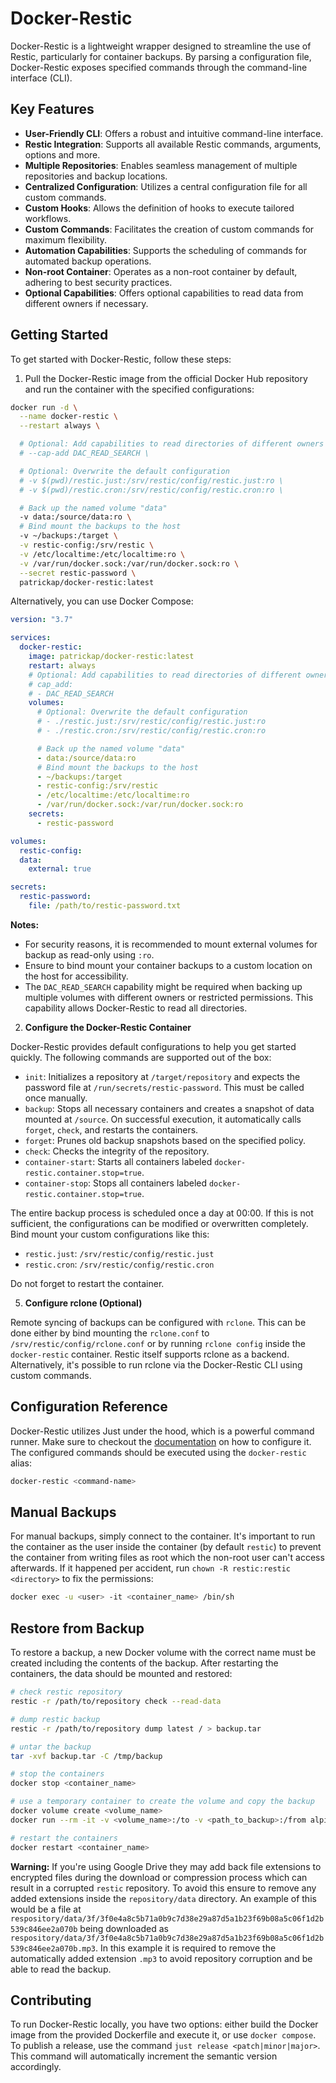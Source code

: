 # Docker-Restic

Docker-Restic is a lightweight wrapper designed to streamline the use of Restic, particularly for container backups. By parsing a configuration file, Docker-Restic exposes specified commands through the command-line interface (CLI).

## Key Features

- **User-Friendly CLI**: Offers a robust and intuitive command-line interface.
- **Restic Integration**: Supports all available Restic commands, arguments, options and more.
- **Multiple Repositories**: Enables seamless management of multiple repositories and backup locations.
- **Centralized Configuration**: Utilizes a central configuration file for all custom commands.
- **Custom Hooks**: Allows the definition of hooks to execute tailored workflows.
- **Custom Commands**: Facilitates the creation of custom commands for maximum flexibility.
- **Automation Capabilities**: Supports the scheduling of commands for automated backup operations.
- **Non-root Container**: Operates as a non-root container by default, adhering to best security practices.
- **Optional Capabilities**: Offers optional capabilities to read data from different owners if necessary.

## Getting Started

To get started with Docker-Restic, follow these steps:

1. Pull the Docker-Restic image from the official Docker Hub repository and run the container with the specified configurations:

```bash
docker run -d \
  --name docker-restic \
  --restart always \

  # Optional: Add capabilities to read directories of different owners
  # --cap-add DAC_READ_SEARCH \

  # Optional: Overwrite the default configuration
  # -v $(pwd)/restic.just:/srv/restic/config/restic.just:ro \
  # -v $(pwd)/restic.cron:/srv/restic/config/restic.cron:ro \

  # Back up the named volume "data"
  -v data:/source/data:ro \
  # Bind mount the backups to the host
  -v ~/backups:/target \
  -v restic-config:/srv/restic \
  -v /etc/localtime:/etc/localtime:ro \
  -v /var/run/docker.sock:/var/run/docker.sock:ro \
  --secret restic-password \
  patrickap/docker-restic:latest
```

Alternatively, you can use Docker Compose:

```yml
version: "3.7"

services:
  docker-restic:
    image: patrickap/docker-restic:latest
    restart: always
    # Optional: Add capabilities to read directories of different owners
    # cap_add:
    # - DAC_READ_SEARCH
    volumes:
      # Optional: Overwrite the default configuration
      # - ./restic.just:/srv/restic/config/restic.just:ro
      # - ./restic.cron:/srv/restic/config/restic.cron:ro

      # Back up the named volume "data"
      - data:/source/data:ro
      # Bind mount the backups to the host
      - ~/backups:/target
      - restic-config:/srv/restic
      - /etc/localtime:/etc/localtime:ro
      - /var/run/docker.sock:/var/run/docker.sock:ro
    secrets:
      - restic-password

volumes:
  restic-config:
  data:
    external: true

secrets:
  restic-password:
    file: /path/to/restic-password.txt
```

**Notes:**

- For security reasons, it is recommended to mount external volumes for backup as read-only using `:ro`.
- Ensure to bind mount your container backups to a custom location on the host for accessibility.
- The `DAC_READ_SEARCH` capability might be required when backing up multiple volumes with different owners or restricted permissions. This capability allows Docker-Restic to read all directories.

2. **Configure the Docker-Restic Container**

Docker-Restic provides default configurations to help you get started quickly. The following commands are supported out of the box:

- `init`: Initializes a repository at `/target/repository` and expects the password file at `/run/secrets/restic-password`. This must be called once manually.
- `backup`: Stops all necessary containers and creates a snapshot of data mounted at `/source`. On successful execution, it automatically calls `forget`, `check`, and restarts the containers.
- `forget`: Prunes old backup snapshots based on the specified policy.
- `check`: Checks the integrity of the repository.
- `container-start`: Starts all containers labeled `docker-restic.container.stop=true`.
- `container-stop`: Stops all containers labeled `docker-restic.container.stop=true`.

The entire backup process is scheduled once a day at 00:00. If this is not sufficient, the configurations can be modified or overwritten completely. Bind mount your custom configurations like this:

- `restic.just`: `/srv/restic/config/restic.just`
- `restic.cron`: `/srv/restic/config/restic.cron`

Do not forget to restart the container.

5. **Configure rclone (Optional)**

Remote syncing of backups can be configured with `rclone`. This can be done either by bind mounting the `rclone.conf` to `/srv/restic/config/rclone.conf` or by running `rclone config` inside the `docker-restic` container. Restic itself supports rclone as a backend. Alternatively, it's possible to run rclone via the Docker-Restic CLI using custom commands.

## Configuration Reference

Docker-Restic utilizes Just under the hood, which is a powerful command runner. Make sure to checkout the [documentation](https://just.systems/man/en) on how to configure it. The configured commands should be executed using the `docker-restic` alias:

```bash
docker-restic <command-name>
```

## Manual Backups

For manual backups, simply connect to the container. It's important to run the container as the user inside the container (by default `restic`) to prevent the container from writing files as root which the non-root user can't access afterwards. If it happened per accident, run `chown -R restic:restic <directory>` to fix the permissions:

```bash
docker exec -u <user> -it <container_name> /bin/sh
```

## Restore from Backup

To restore a backup, a new Docker volume with the correct name must be created including the contents of the backup. After restarting the containers, the data should be mounted and restored:

```bash
# check restic repository
restic -r /path/to/repository check --read-data

# dump restic backup
restic -r /path/to/repository dump latest / > backup.tar

# untar the backup
tar -xvf backup.tar -C /tmp/backup

# stop the containers
docker stop <container_name>

# use a temporary container to create the volume and copy the backup
docker volume create <volume_name>
docker run --rm -it -v <volume_name>:/to -v <path_to_backup>:/from alpine /bin/sh -c 'cp -av /from/. /to'

# restart the containers
docker restart <container_name>
```

**Warning:**
If you're using Google Drive they may add back file extensions to encrypted files during the download or compression process which can result in a corrupted `restic` repository. To avoid this ensure to remove any added extensions inside the `repository/data` directory. An example of this would be a file at `respository/data/3f/3f0e4a8c5b71a0b9c7d38e29a87d5a1b23f69b08a5c06f1d2b539c846ee2a070b` being downloaded as `respository/data/3f/3f0e4a8c5b71a0b9c7d38e29a87d5a1b23f69b08a5c06f1d2b539c846ee2a070b.mp3`. In this example it is required to remove the automatically added extension `.mp3` to avoid repository corruption and be able to read the backup.

## Contributing

To run Docker-Restic locally, you have two options: either build the Docker image from the provided Dockerfile and execute it, or use `docker compose`. To publish a release, use the command `just release <patch|minor|major>`. This command will automatically increment the semantic version accordingly.

